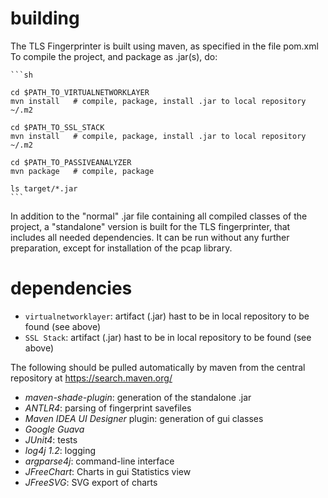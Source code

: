 # building
The TLS Fingerprinter is built using maven, as specified in the file pom.xml
To compile the project, and package as .jar(s), do:

    ```sh

    cd $PATH_TO_VIRTUALNETWORKLAYER
    mvn install   # compile, package, install .jar to local repository ~/.m2

    cd $PATH_TO_SSL_STACK
    mvn install   # compile, package, install .jar to local repository ~/.m2

    cd $PATH_TO_PASSIVEANALYZER
    mvn package   # compile, package

    ls target/*.jar
    ```

In addition to the "normal" .jar file containing all compiled classes of the project, a "standalone" version is built for the TLS fingerprinter, that includes all needed dependencies. It can be run without any further preparation, except for installation of the pcap library.

# dependencies
* `virtualnetworklayer`: artifact (.jar) hast to be in local repository to be found (see above)
* `SSL Stack`: artifact (.jar) hast to be in local repository to be found (see above)

The following should be pulled automatically by maven from the central repository at <https://search.maven.org/>
* *maven-shade-plugin*: generation of the standalone .jar
* *ANTLR4*: parsing of fingerprint savefiles
* *Maven IDEA UI Designer* plugin: generation of gui classes
* *Google Guava*
* *JUnit4*: tests
* *log4j 1.2*: logging
* *argparse4j*: command-line interface
* *JFreeChart*: Charts in gui Statistics view
* *JFreeSVG*: SVG export of charts

